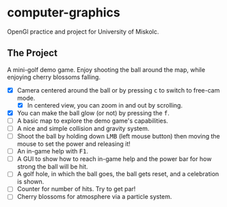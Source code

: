 # computer-graphics
OpenGl practice and project for University of Miskolc.

## The Project
A mini-golf demo game. Enjoy shooting the ball around the map, while enjoying cherry blossoms falling.

 - [x] Camera centered around the ball or by pressing <kbd>c</kbd> to switch to free-cam mode.
   - [x] In centered view, you can zoom in and out by scrolling.
 - [x] You can make the ball glow (or not) by pressing the <kbd>f</kbd>.
 - [ ] A basic map to explore the demo game's capabilities.
 - [ ] A nice and simple collision and gravity system.
 - [ ] Shoot the ball by holding down <kbd>LMB</kbd> (left mouse button) then moving the mouse to set the power and releasing it!
 - [ ] An in-game help with <kbd>F1</kbd>.
 - [ ] A GUI to show how to reach in-game help and the power bar for how strong the ball will be hit.
 - [ ] A golf hole, in which the ball goes, the ball gets reset, and a celebration is shown.
 - [ ] Counter for number of hits. Try to get par!
 - [ ] Cherry blossoms for atmosphere via a particle system.
